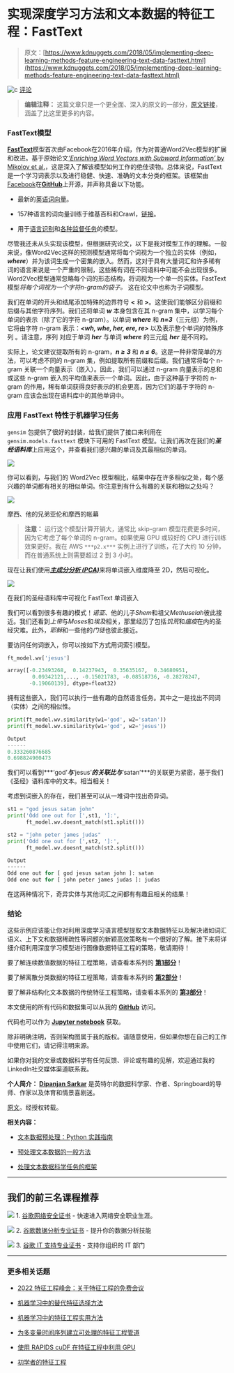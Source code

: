# 实现深度学习方法和文本数据的特征工程：FastText

> 原文：[https://www.kdnuggets.com/2018/05/implementing-deep-learning-methods-feature-engineering-text-data-fasttext.html](https://www.kdnuggets.com/2018/05/implementing-deep-learning-methods-feature-engineering-text-data-fasttext.html)

![c](../Images/3d9c022da2d331bb56691a9617b91b90.png) [评论](#comments)

> **编辑注释：** 这篇文章只是一个更全面、深入的原文的一部分，[原文链接](https://towardsdatascience.com/understanding-feature-engineering-part-4-deep-learning-methods-for-text-data-96c44370bbfa)，涵盖了比这里更多的内容。

### FastText模型

[**FastText**](https://fasttext.cc/)模型首次由Facebook在2016年介绍，作为对普通Word2Vec模型的扩展和改进。基于原始论文[*‘Enriching Word Vectors with Subword Information’* by Mikolov et al.](https://arxiv.org/pdf/1607.04606.pdf)，这是深入了解该模型如何工作的绝佳读物。总体来说，FastText是一个学习词表示以及进行稳健、快速、准确的文本分类的框架。该框架由[Facebook](https://www.facebook.com/)在[**GitHub**](https://github.com/facebookresearch/fastText)上开源，并声称具备以下功能。

+   最新的[英语词向量](https://fasttext.cc/docs/en/english-vectors.html)。

+   157种语言的词向量训练于维基百科和Crawl，[链接](https://github.com/facebookresearch/fastText/blob/master/docs/crawl-vectors.md)。

+   用于[语言识别](https://fasttext.cc/docs/en/language-identification.html#content)和[各种监督任务](https://fasttext.cc/docs/en/supervised-models.html#content)的模型。

尽管我还未从头实现该模型，但根据研究论文，以下是我对模型工作的理解。一般来说，像Word2Vec这样的预测模型通常将每个词视为一个独立的实体（例如，***where***）并为该词生成一个密集的嵌入。然而，这对于具有大量词汇和许多稀有词的语言来说是一个严重的限制，这些稀有词在不同语料中可能不会出现很多。Word2Vec模型通常忽略每个词的形态结构，将词视为一个单一的实体。FastText模型*将每个词视为一个字符n-gram的袋子。* 这在论文中也称为子词模型。

我们在单词的开头和结尾添加特殊的边界符号 **<** 和 **>**。这使我们能够区分前缀和后缀与其他字符序列。我们还将单词 ***w*** 本身包含在其 n-gram 集中，以学习每个单词的表示（除了它的字符 n-gram）。以单词 ***where*** 和 ***n=3***（三元组）为例，它将由字符 n-gram 表示：***<wh, whe, her, ere, re>*** 以及表示整个单词的特殊序列 ***<where>***。请注意，序列 ***<her>*** 对应于单词 ***her*** 与单词 ***where*** 的三元组 ***her*** 是不同的。

实际上，论文建议提取所有的 n-gram，***n ≥*** ***3*** 和 ***n ≤*** ***6***。这是一种非常简单的方法，可以考虑不同的 n-gram 集，例如提取所有前缀和后缀。我们通常将每个 n-gram 关联一个向量表示（嵌入）。因此，我们可以通过 n-gram 向量表示的总和或这些 n-gram 嵌入的平均值来表示一个单词。因此，由于这种基于字符的 n-gram 的作用，稀有单词获得良好表示的机会更高，因为它们的基于字符的 n-gram 应该会出现在语料库中的其他单词中。

### 应用 FastText 特性于机器学习任务

`gensim` 包提供了很好的封装，给我们提供了接口来利用在 `gensim.models.fasttext` 模块下可用的 FastText 模型。让我们再次在我们的***圣经语料库***上应用这个，并查看我们感兴趣的单词及其最相似的单词。

![](../Images/999728a20ab50605ab08b779dee4097f.png)

你可以看到，与我们的 Word2Vec 模型相比，结果中存在许多相似之处，每个感兴趣的单词都有相关的相似单词。你注意到有什么有趣的关联和相似之处吗？

![](../Images/b3b49b9c52202eed979cbd9f1a64f398.png)

摩西、他的兄弟亚伦和摩西的帐幕

> **注意：** 运行这个模型计算开销大，通常比 skip-gram 模型花费更多时间，因为它考虑了每个单词的 n-gram。如果使用 GPU 或较好的 CPU 进行训练效果更好。我在 AWS `***p2.x***` 实例上进行了训练，花了大约 10 分钟，而在普通系统上则需要超过 2 到 3 小时。

现在让我们使用[***主成分分析 (PCA)***](https://en.wikipedia.org/wiki/Principal_component_analysis)来将单词嵌入维度降至 2D，然后可视化。

![](../Images/cd3a3180e4b5a37fc702bbb58d372a6b.png)

在我们的圣经语料库中可视化 FastText 单词嵌入

我们可以看到很多有趣的模式！*诺亚*、他的儿子*Shem*和祖父*Methuselah*彼此接近。我们还看到*上帝*与*Moses*和*埃及*相关，那里经历了包括*饥荒*和*瘟疫*在内的圣经灾难。此外，*耶稣*和一些他的*门徒*也彼此接近。

要访问任何词嵌入，你可以按如下方式用词索引模型。

```py
ft_model.wv['jesus']

array([-0.23493268,  0.14237943,  0.35635167,  0.34680951,    
        0.09342121,..., -0.15021783, -0.08518736, -0.28278247,   
       -0.19060139], dtype=float32)
```

拥有这些嵌入，我们可以执行一些有趣的自然语言任务。其中之一是找出不同词（实体）之间的相似性。

```py
print(ft_model.wv.similarity(w1='god', w2='satan'))
print(ft_model.wv.similarity(w1='god', w2='jesus'))

Output
------
0.333260876685
0.698824900473
```

我们可以看到***‘god’***与***‘jesus’***的关联比与***‘satan’***的关联更为紧密，基于我们《圣经》语料库中的文本。相当相关！

考虑到词嵌入的存在，我们甚至可以从一堆词中找出奇异词。

```py
st1 = "god jesus satan john"
print('Odd one out for [',st1, ']:',  
      ft_model.wv.doesnt_match(st1.split()))

st2 = "john peter james judas"
print('Odd one out for [',st2, ']:', 
      ft_model.wv.doesnt_match(st2.split()))

Output
------
Odd one out for [ god jesus satan john ]: satan
Odd one out for [ john peter james judas ]: judas
```

在这两种情况下，奇异实体与其他词汇之间都有有趣且相关的结果！

### 结论

这些示例应该能让你对利用深度学习语言模型提取文本数据特征以及解决诸如词汇语义、上下文和数据稀疏性等问题的新颖高效策略有一个很好的了解。接下来将详细介绍利用深度学习模型进行图像数据特征工程的策略，敬请期待！

要了解连续数值数据的特征工程策略，请查看本系列的 [**第1部分**](https://towardsdatascience.com/understanding-feature-engineering-part-1-continuous-numeric-data-da4e47099a7b)！

要了解离散分类数据的特征工程策略，请查看本系列的 [**第2部分**](https://towardsdatascience.com/understanding-feature-engineering-part-2-categorical-data-f54324193e63)！

要了解非结构化文本数据的传统特征工程策略，请查看本系列的 [**第3部分**](https://towardsdatascience.com/understanding-feature-engineering-part-3-traditional-methods-for-text-data-f6f7d70acd41)！

本文使用的所有代码和数据集可以从我的 [**GitHub**](https://github.com/dipanjanS/practical-machine-learning-with-python/tree/master/bonus%20content/feature%20engineering%20text%20data) 访问。

代码也可以作为 [**Jupyter notebook**](https://github.com/dipanjanS/practical-machine-learning-with-python/blob/master/bonus%20content/feature%20engineering%20text%20data/Feature%20Engineering%20Text%20Data%20-%20Advanced%20Deep%20Learning%20Strategies.ipynb) 获取。

除非明确注明，否则架构图属于我的版权。请随意使用，但如果你想在自己的工作中使用它们，请记得注明来源。

如果你对我的文章或数据科学有任何反馈、评论或有趣的见解，欢迎通过我的LinkedIn社交媒体渠道联系我。

**个人简介： [Dipanjan Sarkar](https://www.linkedin.com/in/dipanzan)** 是英特尔的数据科学家、作者、Springboard的导师、作家以及体育和情景喜剧迷。

[原文](https://towardsdatascience.com/understanding-feature-engineering-part-4-deep-learning-methods-for-text-data-96c44370bbfa)。经授权转载。

**相关内容：**

+   [文本数据预处理：Python 实践指南](/2018/03/text-data-preprocessing-walkthrough-python.html)

+   [预处理文本数据的一般方法](/2017/12/general-approach-preprocessing-text-data.html)

+   [处理文本数据科学任务的框架](/2017/11/framework-approaching-textual-data-tasks.html)

* * *

## 我们的前三名课程推荐

![](../Images/0244c01ba9267c002ef39d4907e0b8fb.png) 1\. [谷歌网络安全证书](https://www.kdnuggets.com/google-cybersecurity) - 快速进入网络安全职业生涯。

![](../Images/e225c49c3c91745821c8c0368bf04711.png) 2\. [谷歌数据分析专业证书](https://www.kdnuggets.com/google-data-analytics) - 提升你的数据分析技能

![](../Images/0244c01ba9267c002ef39d4907e0b8fb.png) 3\. [谷歌 IT 支持专业证书](https://www.kdnuggets.com/google-itsupport) - 支持你组织的 IT 部门

* * *

### 更多相关话题

+   [2022 特征工程峰会：关于特征工程的免费会议](https://www.kdnuggets.com/2022/10/hopsworks-feature-store-summit-2022-free-conference-feature-engineering.html)

+   [机器学习中的替代特征选择方法](https://www.kdnuggets.com/2021/12/alternative-feature-selection-methods-machine-learning.html)

+   [机器学习中的特征工程实用方法](https://www.kdnuggets.com/2023/07/practical-approach-feature-engineering-machine-learning.html)

+   [为多变量时间序列建立可处理的特征工程管道](https://www.kdnuggets.com/2022/03/building-tractable-feature-engineering-pipeline-multivariate-time-series.html)

+   [使用 RAPIDS cuDF 在特征工程中利用 GPU](https://www.kdnuggets.com/2023/06/rapids-cudf-leverage-gpu-feature-engineering.html)

+   [初学者的特征工程](https://www.kdnuggets.com/feature-engineering-for-beginners)
